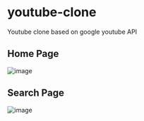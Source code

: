 # youtube-clone

Youtube clone based on google youtube API

## Home Page

![image](https://user-images.githubusercontent.com/59435698/144737312-9925bbda-a04b-4946-b09e-3f5de9ad3af0.png)


## Search Page

![image](https://user-images.githubusercontent.com/59435698/144737497-cea0b89d-1638-47c0-9c3a-1374d355a3d2.png)
